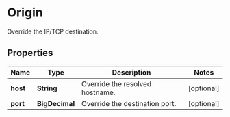 

# Origin

Override the IP/TCP destination.

## Properties

| Name | Type | Description | Notes |
|------------ | ------------- | ------------- | -------------|
|**host** | **String** | Override the resolved hostname. |  [optional] |
|**port** | **BigDecimal** | Override the destination port. |  [optional] |



